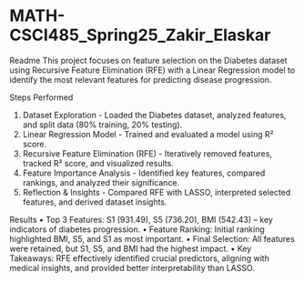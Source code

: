 # MATH-CSCI485_Spring25_Zakir_Elaskar
Readme
This  project focuses on feature selection on the Diabetes dataset using Recursive Feature Elimination (RFE) with a Linear Regression model to identify the most relevant features for predicting disease progression.

Steps Performed
1.	Dataset Exploration - Loaded the Diabetes dataset, analyzed features, and split data (80% training, 20% testing).
2.	Linear Regression Model - Trained and evaluated a model using R² score.
3.	Recursive Feature Elimination (RFE) - Iteratively removed features, tracked R² score, and visualized results.
4.	Feature Importance Analysis - Identified key features, compared rankings, and analyzed their significance.
5.	Reflection & Insights - Compared RFE with LASSO, interpreted selected features, and derived dataset insights.

Results
•	Top 3 Features: S1 (931.49), S5 (736.20), BMI (542.43) – key indicators of diabetes progression.
•	Feature Ranking: Initial ranking highlighted BMI, S5, and S1 as most important.
•	Final Selection: All features were retained, but S1, S5, and BMI had the highest impact.
•	Key Takeaways: RFE effectively identified crucial predictors, aligning with medical insights, and provided better interpretability than LASSO.

